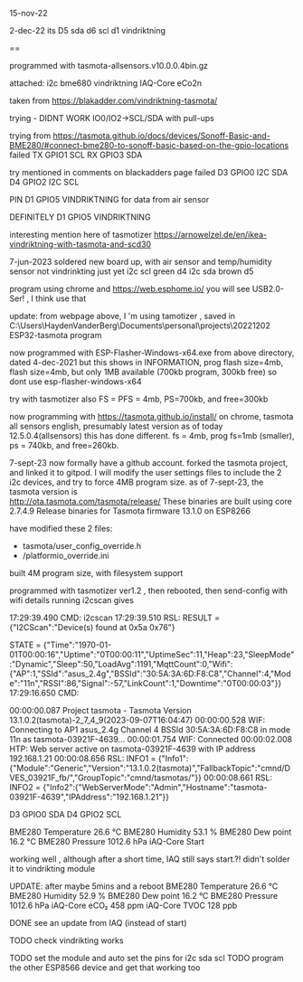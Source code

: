15-nov-22

2-dec-22
its D5  sda
d6  scl
d1  vindriktning

==


programmed with tasmota-allsensors.v10.0.0.4bin.gz

attached:
i2c   bme680
vindriktning
IAQ-Core eCo2n


taken from https://blakadder.com/vindriktning-tasmota/


trying - DIDNT WORK
IO0/IO2->SCL/SDA with pull-ups






trying   from https://tasmota.github.io/docs/devices/Sonoff-Basic-and-BME280/#connect-bme280-to-sonoff-basic-based-on-the-gpio-locations
failed
TX GPIO1   SCL
RX GPIO3 SDA




try mentioned in comments on blackadders page
failed
D3 GPIO0 	I2C SDA
D4 GPIO2 	I2C SCL


PIN D1 GPIO5 VINDRIKTNING for data from air sensor


DEFINITELY
D1 GPIO5 	VINDRIKTNING




interesting mention here of tasmotizer
https://arnowelzel.de/en/ikea-vindriktning-with-tasmota-and-scd30


7-jun-2023
soldered new board up, with air sensor and temp/humidity sensor
not vindrinkting just yet
i2c scl green   d4
i2c sda brown   d5

program using chrome and https://web.esphome.io/
you will see USB2.0-Ser!   , I think use that 

update: from webpage above, I 'm using tamotizer , saved in 
C:\Users\HaydenVanderBerg\Documents\personal\projects\20221202 ESP32-tasmota program

now programmed with ESP-Flasher-Windows-x64.exe  from above directory, dated 4-dec-2021
but this shows in INFORMATION, prog flash size=4mb, flash size=4mb, but only 1MB available (700kb program, 300kb free)
so dont use esp-flasher-windows-x64

try with  tasmotizer
also FS = PFS = 4mb,  PS=700kb, and free=300kb



now programming with https://tasmota.github.io/install/ on chrome,   tasmota all sensors english, presumably latest version as of today  12.5.0.4(allsensors)
this has done different. fs = 4mb, prog fs=1mb (smaller), ps = 740kb, and free=260kb. 


7-sept-23
now formally have a github account. forked the tasmota project, and linked it to gitpod.  I will modify the user settings files to include the 2 i2c devices, and try to force 4MB program size. as of 7-sept-23, the tasmota version is  
http://ota.tasmota.com/tasmota/release/
These binaries are built using core 2.7.4.9
Release binaries for Tasmota firmware 13.1.0 on ESP8266


have modified  these 2 files:
* tasmota/user_config_override.h 
* /platformio_override.ini


built 4M program size, with filesystem support

programmed with tasmotizer  ver1.2 , then rebooted, then send-config with wifi details 
running i2cscan gives

17:29:39.490 CMD: i2cscan
17:29:39.510 RSL: RESULT = {"I2CScan":"Device(s) found at 0x5a 0x76"}

STATE = {"Time":"1970-01-01T00:00:16","Uptime":"0T00:00:11","UptimeSec":11,"Heap":23,"SleepMode":"Dynamic","Sleep":50,"LoadAvg":1191,"MqttCount":0,"Wifi":{"AP":1,"SSId":"asus_2.4g","BSSId":"30:5A:3A:6D:F8:C8","Channel":4,"Mode":"11n","RSSI":86,"Signal":-57,"LinkCount":1,"Downtime":"0T00:00:03"}}
17:29:16.650 CMD: 

00:00:00.087 Project tasmota - Tasmota Version 13.1.0.2(tasmota)-2_7_4_9(2023-09-07T16:04:47)
00:00:00.528 WIF: Connecting to AP1 asus_2.4g Channel 4 BSSId 30:5A:3A:6D:F8:C8 in mode 11n as tasmota-03921F-4639...
00:00:01.754 WIF: Connected
00:00:02.008 HTP: Web server active on tasmota-03921F-4639 with IP address 192.168.1.21
00:00:08.656 RSL: INFO1 = {"Info1":{"Module":"Generic","Version":"13.1.0.2(tasmota)","FallbackTopic":"cmnd/DVES_03921F_fb/","GroupTopic":"cmnd/tasmotas/"}}
00:00:08.661 RSL: INFO2 = {"Info2":{"WebServerMode":"Admin","Hostname":"tasmota-03921F-4639","IPAddress":"192.168.1.21"}}

D3 GPIO0	     SDA
D4 GPIO2      SCL

BME280 Temperature	26.6 °C
BME280 Humidity	53.1 %
BME280 Dew point	16.2 °C
BME280 Pressure	1012.6 hPa
iAQ-Core	Start

working well , although after a short time, IAQ still says start.?!
didn't solder it to vindrikting module

UPDATE: after maybe 5mins and a reboot
BME280 Temperature	26.6 °C
BME280 Humidity	52.9 %
BME280 Dew point	16.2 °C
BME280 Pressure	1012.6 hPa
iAQ-Core eCO₂	458 ppm
iAQ-Core TVOC	128 ppb




DONE see an update from IAQ (instead of start)


TODO check vindrikting works

TODO set the module and auto set the pins for i2c sda scl
TODO program the other ESP8566 device and get that working too
